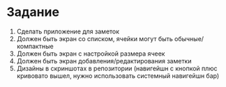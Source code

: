 # Задание

1. Сделать приложение для заметок
2. Должен быть экран со списком, ячейки могут быть обычные/компактные
3. Должен быть экран с настройкой размера ячеек
4. Должен быть экран добавления/редактирования заметки
5. Дизайны в скриншотах в репозитории (навигейшн с кнопкой плюс кривовато вышел, нужно использовать системный навигейшн бар)